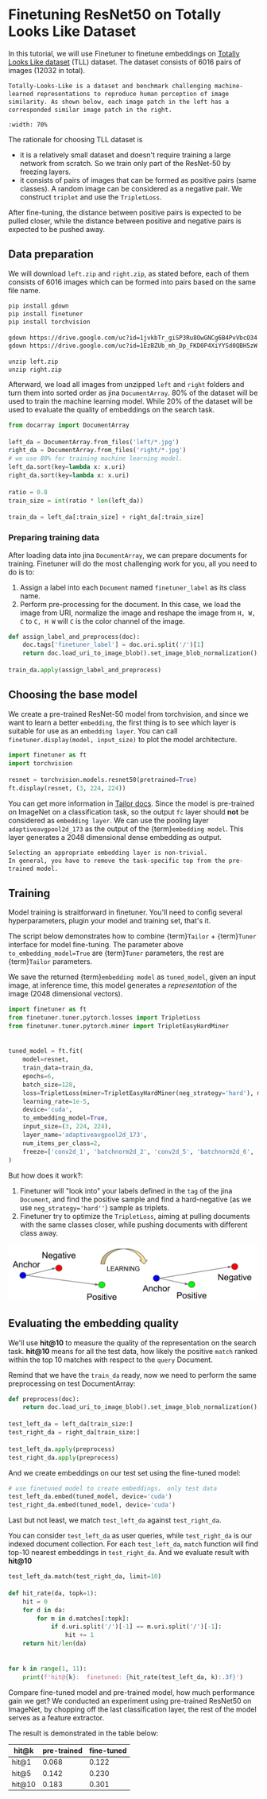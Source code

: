 # Finetuning ResNet50 on Totally Looks Like Dataset

In this tutorial, we will use Finetuner to finetune embeddings on [Totally Looks Like dataset](https://sites.google.com/view/totally-looks-like-dataset) (TLL) dataset.
The dataset consists of 6016 pairs of images (12032 in total).

```{tip}
Totally-Looks-Like is a dataset and benchmark challenging machine-learned representations to reproduce human perception of image similarity. As shown below, each image patch in the left has a corresponded similar image patch in the right. 
```

```{figure} overview.png
:width: 70%
```


The rationale for choosing TLL dataset is
- it is a relatively small dataset and doesn't require training a large network from scratch. So we train only part of the ResNet-50 by freezing layers.
- it consists of pairs of images that can be formed as positive pairs (same classes). A random image can be considered as a negative pair. We construct `triplet` and use the `TripletLoss`. 

After fine-tuning, the distance between positive pairs is expected to be pulled closer, while the distance between positive and negative pairs is expected to be pushed away.

## Data preparation

We will download `left.zip` and `right.zip`, as stated before,
each of them consists of 6016 images which can be formed into pairs based on the same file name.


```shell
pip install gdown
pip install finetuner
pip install torchvision

gdown https://drive.google.com/uc?id=1jvkbTr_giSP3Ru8OwGNCg6B4PvVbcO34
gdown https://drive.google.com/uc?id=1EzBZUb_mh_Dp_FKD0P4XiYYSd0QBH5zW

unzip left.zip
unzip right.zip
```

Afterward, we load all images from unzipped `left` and `right` folders and turn them into sorted order as jina `DocumentArray`.
80% of the dataset will be used to train the machine learning model.
While 20% of the dataset will be used to evaluate the quality of embeddings on the search task.

```python
from docarray import DocumentArray

left_da = DocumentArray.from_files('left/*.jpg')
right_da = DocumentArray.from_files('right/*.jpg')
# we use 80% for training machine learning model.
left_da.sort(key=lambda x: x.uri)
right_da.sort(key=lambda x: x.uri)

ratio = 0.8
train_size = int(ratio * len(left_da))

train_da = left_da[:train_size] + right_da[:train_size]
```

### Preparing training data

After loading data into jina `DocumentArray`, we can prepare documents for training.
Finetuner will do the most challenging work for you, all you need to do is to:

1. Assign a label into each `Document` named `finetuner_label` as its class name.
2. Perform pre-processing for the document. In this case, we load the image from URI, normalize the image and reshape the image from `H, W, C` to `C, H W` will `C` is the color channel of the image.


```python
def assign_label_and_preprocess(doc):
    doc.tags['finetuner_label'] = doc.uri.split('/')[1]
    return doc.load_uri_to_image_blob().set_image_blob_normalization().set_image_blob_channel_axis(-1, 0)

train_da.apply(assign_label_and_preprocess)
```

## Choosing the base model

We create a pre-trained ResNet-50 model from torchvision, and since we want to learn a better `embedding`,
the first thing is to see which layer is suitable for use as an `embedding layer`.
You can call `finetuner.display(model, input_size)` to plot the model architecture.

```python
import finetuner as ft
import torchvision

resnet = torchvision.models.resnet50(pretrained=True)
ft.display(resnet, (3, 224, 224))
```

You can get more information in [Tailor docs](https://finetuner.jina.ai/components/tailor/).
Since the model is pre-trained on ImageNet on a classification task, so the output `fc` layer should **not** be considered as `embedding layer`.
We can use the pooling layer `adaptiveavgpool2d_173` as the output of the {term}`embedding model`.
This layer generates a 2048 dimensional dense embedding as output.

```{tip}
Selecting an appropriate embedding layer is non-trivial.
In general, you have to remove the task-specific top from the pre-trained model.
```


## Training

Model training is straitforward in finetuner. 
You'll need to config several hyperparameters,
plugin your model and training set, that's it.

The script below demonstrates how to combine {term}`Tailor` + {term}`Tuner` interface for model fine-tuning.
The parameter above ``to_embedding_model=True`` are {term}`Tuner` parameters, the rest are {term}`Tailor` parameters.

We save the returned {term}`embedding model` as ``tuned_model``,
given an input image, at inference time, this model generates a *representation* of the image (2048 dimensional vectors).

```python
import finetuner as ft
from finetuner.tuner.pytorch.losses import TripletLoss
from finetuner.tuner.pytorch.miner import TripletEasyHardMiner


tuned_model = ft.fit(
    model=resnet,
    train_data=train_da,
    epochs=6,
    batch_size=128,
    loss=TripletLoss(miner=TripletEasyHardMiner(neg_strategy='hard'), margin=0.3), 
    learning_rate=1e-5,
    device='cuda',
    to_embedding_model=True,
    input_size=(3, 224, 224),
    layer_name='adaptiveavgpool2d_173',
    num_items_per_class=2,
    freeze=['conv2d_1', 'batchnorm2d_2', 'conv2d_5', 'batchnorm2d_6', 'conv2d_8', 'batchnorm2d_9', 'conv2d_11', 'batchnorm2d_12'],
)
```

But how does it work?:

1. Finetuner will "look into" your labels defined in the `tag` of the jina `Document`, and find the positive sample and find a hard-negative (as we use `neg_strategy='hard''`) sample as triplets.
2. Finetuner try to optimize the `TripletLoss`, aiming at pulling documents with the same classes closer, while pushing documents with different class away.

![metric_learning](metric_learning.png)

## Evaluating the embedding quality

We'll use **hit@10** to measure the quality of the representation on the search task.
**hit@10** means for all the test data, how likely the positive `match` ranked within the top 10 matches with respect to the `query` Document.

Remind that we have the `train_da` ready, now we need to perform the same preprocessing on test DocumentArray:


```python
def preprocess(doc):
    return doc.load_uri_to_image_blob().set_image_blob_normalization().set_image_blob_channel_axis(-1, 0)

test_left_da = left_da[train_size:]
test_right_da = right_da[train_size:]

test_left_da.apply(preprocess)
test_right_da.apply(preprocess)
```

And we create embeddings on our test set using the fine-tuned model:

```python
# use finetuned model to create embeddings， only test data
test_left_da.embed(tuned_model, device='cuda')
test_right_da.embed(tuned_model, device='cuda')
```

Last but not least,
we match `test_left_da` against `test_right_da`.

You can consider `test_left_da` as user queries, while `test_right_da` is our indexed document collection.
For each `test_left_da`, `match` function will find top-10 nearest embeddings in `test_right_da`.
And we evaluate result with **hit@10**

```python
test_left_da.match(test_right_da, limit=10)

def hit_rate(da, topk=1):
    hit = 0
    for d in da:
        for m in d.matches[:topk]:
            if d.uri.split('/')[-1] == m.uri.split('/')[-1]:
                hit += 1
    return hit/len(da)


for k in range(1, 11):
    print(f'hit@{k}:  finetuned: {hit_rate(test_left_da, k):.3f}')
```

Compare fine-tuned model and pre-trained model, 
how much performance gain we get?
We conducted an experiment using pre-trained ResNet50 on ImageNet, by chopping off the last classification layer,
the rest of the model serves as a feature extractor.

The result is demonstrated in the table below:

| hit@k  | pre-trained | fine-tuned |
|--------|-------------|------------|
| hit@1  | 0.068       | 0.122      |
| hit@5  | 0.142       | 0.230      |
| hit@10 | 0.183       | 0.301      |
